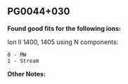 ## PG0044+030
**Found good fits for the following ions:**

Ion II 1400, 1405 using N components:
```
0 - MW
1 - Stream
```


**Other Notes:**


